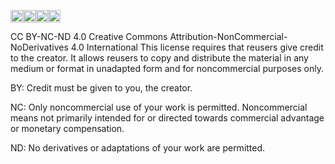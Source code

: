 
<img src="https://chooser-beta.creativecommons.org/img/cc-logo.f0ab4ebe.svg" height = "20px" width = "20px"><img src="https://chooser-beta.creativecommons.org/img/cc-by.21b728bb.svg" height = "20px" width = "20px"><img src="https://chooser-beta.creativecommons.org/img/cc-nc.218f18fc.svg" height = "20px" width = "20px"><img src="https://chooser-beta.creativecommons.org/img/cc-nd.de89fdeb.svg" height = "20px" width = "20px">


CC BY-NC-ND 4.0
Creative Commons Attribution-NonCommercial-NoDerivatives 4.0 International
This license requires that reusers give credit to the creator. It allows reusers to copy and distribute the material in any medium or format in unadapted form and for noncommercial purposes only.


BY: Credit must be given to you, the creator.

NC: Only noncommercial use of your work is permitted.
Noncommercial means not primarily intended for or directed towards commercial advantage or monetary compensation.

ND: No derivatives or adaptations of your work are permitted.